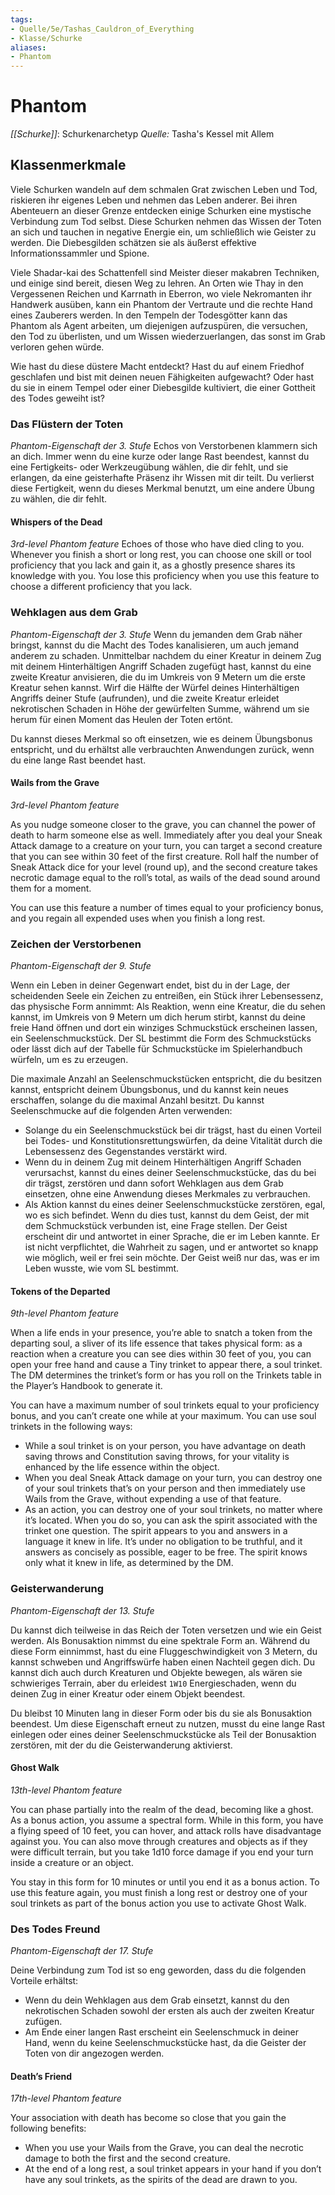 ```yaml
---
tags: 
- Quelle/5e/Tashas_Cauldron_of_Everything
- Klasse/Schurke
aliases: 
- Phantom
---
```

# Phantom
_[[Schurke]]_: Schurkenarchetyp
_Quelle:_ Tasha's Kessel mit Allem

## Klassenmerkmale
Viele Schurken wandeln auf dem schmalen Grat zwischen Leben und Tod, riskieren ihr eigenes Leben und nehmen das Leben anderer. Bei ihren Abenteuern an dieser Grenze entdecken einige Schurken eine mystische Verbindung zum Tod selbst. Diese Schurken nehmen das Wissen der Toten an sich und tauchen in negative Energie ein, um schließlich wie Geister zu werden. Die Diebesgilden schätzen sie als äußerst effektive Informationssammler und Spione.

Viele Shadar-kai des Schattenfell sind Meister dieser makabren Techniken, und einige sind bereit, diesen Weg zu lehren. An Orten wie Thay in den Vergessenen Reichen und Karrnath in Eberron, wo viele Nekromanten ihr Handwerk ausüben, kann ein Phantom der Vertraute und die rechte Hand eines Zauberers werden. In den Tempeln der Todesgötter kann das Phantom als Agent arbeiten, um diejenigen aufzuspüren, die versuchen, den Tod zu überlisten, und um Wissen wiederzuerlangen, das sonst im Grab verloren gehen würde.

Wie hast du diese düstere Macht entdeckt? Hast du auf einem Friedhof geschlafen und bist mit deinen neuen Fähigkeiten aufgewacht? Oder hast du sie in einem Tempel oder einer Diebesgilde kultiviert, die einer Gottheit des Todes geweiht ist?

### Das Flüstern der Toten
_Phantom-Eigenschaft der 3. Stufe_
Echos von Verstorbenen klammern sich an dich. Immer wenn du eine kurze oder lange Rast beendest, kannst du eine Fertigkeits- oder Werkzeugübung wählen, die dir fehlt, und sie erlangen, da eine geisterhafte Präsenz ihr Wissen mit dir teilt. Du verlierst diese Fertigkeit, wenn du dieses Merkmal benutzt, um eine andere Übung zu wählen, die dir fehlt.

#### Whispers of the Dead
_3rd-level Phantom feature_
Echoes of those who have died cling to you. Whenever you finish a short or long rest, you can choose one skill or tool proficiency that you lack and gain it, as a ghostly presence shares its knowledge with you. You lose this proficiency when you use this feature to choose a different proficiency that you lack.

### Wehklagen aus dem Grab
_Phantom-Eigenschaft der 3. Stufe_
Wenn du jemanden dem Grab näher bringst, kannst du die Macht des Todes kanalisieren, um auch jemand anderem zu schaden. Unmittelbar nachdem du einer Kreatur in deinem Zug mit deinem Hinterhältigen Angriff Schaden zugefügt hast, kannst du eine zweite Kreatur anvisieren, die du im Umkreis von 9 Metern um die erste Kreatur sehen kannst. Wirf die Hälfte der Würfel deines Hinterhältigen Angriffs deiner Stufe (aufrunden), und die zweite Kreatur erleidet nekrotischen Schaden in Höhe der gewürfelten Summe, während um sie herum für einen Moment das Heulen der Toten ertönt.

Du kannst dieses Merkmal so oft einsetzen, wie es deinem Übungsbonus entspricht, und du erhältst alle verbrauchten Anwendungen zurück, wenn du eine lange Rast beendet hast.

#### Wails from the Grave
_3rd-level Phantom feature_

As you nudge someone closer to the grave, you can channel the power of death to harm someone else as well. Immediately after you deal your Sneak Attack damage to a creature on your turn, you can target a second creature that you can see within 30 feet of the first creature. Roll half the number of Sneak Attack dice for your level (round up), and the second creature takes necrotic damage equal to the roll’s total, as wails of the dead sound around them for a moment.

You can use this feature a number of times equal to your proficiency bonus, and you regain all expended uses when you finish a long rest.

### Zeichen der Verstorbenen
_Phantom-Eigenschaft der 9. Stufe_

Wenn ein Leben in deiner Gegenwart endet, bist du in der Lage, der scheidenden Seele ein Zeichen zu entreißen, ein Stück ihrer Lebensessenz, das physische Form annimmt: Als Reaktion, wenn eine Kreatur, die du sehen kannst, im Umkreis von 9 Metern um dich herum stirbt, kannst du deine freie Hand öffnen und dort ein winziges Schmuckstück erscheinen lassen, ein Seelenschmuckstück. Der SL bestimmt die Form des Schmuckstücks oder lässt dich auf der Tabelle für Schmuckstücke im Spielerhandbuch würfeln, um es zu erzeugen.

Die maximale Anzahl an Seelenschmuckstücken entspricht, die du besitzen kannst, entspricht deinem Übungsbonus, und du kannst kein neues erschaffen, solange du die maximal Anzahl besitzt. Du kannst Seelenschmucke auf die folgenden Arten verwenden:

- Solange du ein Seelenschmuckstück bei dir trägst, hast du einen Vorteil bei Todes- und Konstitutionsrettungswürfen, da deine Vitalität durch die Lebensessenz des Gegenstandes verstärkt wird.
- Wenn du in deinem Zug mit deinem Hinterhältigen Angriff Schaden verursachst, kannst du eines deiner Seelenschmuckstücke, das du bei dir trägst, zerstören und dann sofort Wehklagen aus dem Grab einsetzen, ohne eine Anwendung dieses Merkmales zu verbrauchen.
- Als Aktion kannst du eines deiner Seelenschmuckstücke zerstören, egal, wo es sich befindet. Wenn du dies tust, kannst du dem Geist, der mit dem Schmuckstück verbunden ist, eine Frage stellen. Der Geist erscheint dir und antwortet in einer Sprache, die er im Leben kannte. Er ist nicht verpflichtet, die Wahrheit zu sagen, und er antwortet so knapp wie möglich, weil er frei sein möchte. Der Geist weiß nur das, was er im Leben wusste, wie vom SL bestimmt.

#### Tokens of the Departed
_9th-level Phantom feature_

When a life ends in your presence, you’re able to snatch a token from the departing soul, a sliver of its life essence that takes physical form: as a reaction when a creature you can see dies within 30 feet of you, you can open your free hand and cause a Tiny trinket to appear there, a soul trinket. The DM determines the trinket’s form or has you roll on the Trinkets table in the Player’s Handbook to generate it.

You can have a maximum number of soul trinkets equal to your proficiency bonus, and you can’t create one while at your maximum. You can use soul trinkets in the following ways:

- While a soul trinket is on your person, you have advantage on death saving throws and Constitution saving throws, for your vitality is enhanced by the life essence within the object.
- When you deal Sneak Attack damage on your turn, you can destroy one of your soul trinkets that’s on your person and then immediately use Wails from the Grave, without expending a use of that feature.
- As an action, you can destroy one of your soul trinkets, no matter where it’s located. When you do so, you can ask the spirit associated with the trinket one question. The spirit appears to you and answers in a language it knew in life. It’s under no obligation to be truthful, and it answers as concisely as possible, eager to be free. The spirit knows only what it knew in life, as determined by the DM.

### Geisterwanderung
_Phantom-Eigenschaft der 13. Stufe_

Du kannst dich teilweise in das Reich der Toten versetzen und wie ein Geist werden. Als Bonusaktion nimmst du eine spektrale Form an. Während du diese Form einnimmst, hast du eine Fluggeschwindigkeit von 3 Metern, du kannst schweben und Angriffswürfe haben einen Nachteil gegen dich. Du kannst dich auch durch Kreaturen und Objekte bewegen, als wären sie schwieriges Terrain, aber du erleidest `1W10` Energieschaden, wenn du deinen Zug in einer Kreatur oder einem Objekt beendest.

Du bleibst 10 Minuten lang in dieser Form oder bis du sie als Bonusaktion beendest. Um diese Eigenschaft erneut zu nutzen, musst du eine lange Rast einlegen oder eines deiner Seelenschmuckstücke als Teil der Bonusaktion zerstören, mit der du die Geisterwanderung aktivierst.

#### Ghost Walk
_13th-level Phantom feature_

You can phase partially into the realm of the dead, becoming like a ghost. As a bonus action, you assume a spectral form. While in this form, you have a flying speed of 10 feet, you can hover, and attack rolls have disadvantage against you. You can also move through creatures and objects as if they were difficult terrain, but you take 1d10 force damage if you end your turn inside a creature or an object.

You stay in this form for 10 minutes or until you end it as a bonus action. To use this feature again, you must finish a long rest or destroy one of your soul trinkets as part of the bonus action you use to activate Ghost Walk.

### Des Todes Freund
_Phantom-Eigenschaft der 17. Stufe_

Deine Verbindung zum Tod ist so eng geworden, dass du die folgenden Vorteile erhältst:

- Wenn du dein Wehklagen aus dem Grab einsetzt, kannst du den nekrotischen Schaden sowohl der ersten als auch der zweiten Kreatur zufügen.
- Am Ende einer langen Rast erscheint ein Seelenschmuck in deiner Hand, wenn du keine Seelenschmuckstücke hast, da die Geister der Toten von dir angezogen werden.

#### Death’s Friend
_17th-level Phantom feature_

Your association with death has become so close that you gain the following benefits:

- When you use your Wails from the Grave, you can deal the necrotic damage to both the first and the second creature.
- At the end of a long rest, a soul trinket appears in your hand if you don’t have any soul trinkets, as the spirits of the dead are drawn to you.